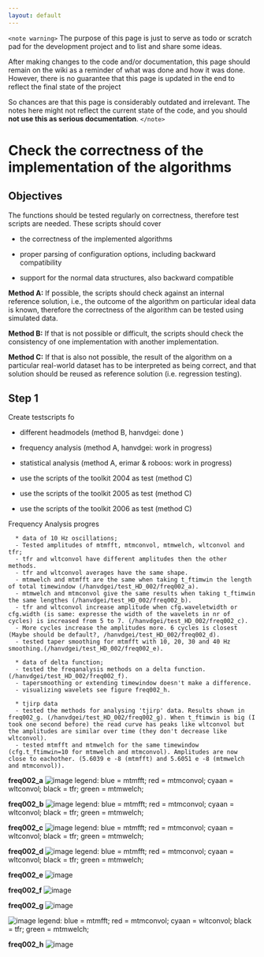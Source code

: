 ```yaml
---
layout: default
---
```


`<note warning>`
The purpose of this page is just to serve as todo or scratch pad for the development project and to list and share some ideas. 

After making changes to the code and/or documentation, this page should remain on the wiki as a reminder of what was done and how it was done. However, there is no guarantee that this page is updated in the end to reflect the final state of the project

So chances are that this page is considerably outdated and irrelevant. The notes here might not reflect the current state of the code, and you should **not use this as serious documentation**.
`</note>`

# Check the correctness of the implementation of the algorithms


## Objectives

The functions should be tested regularly on correctness, therefore test scripts are needed. These scripts should cover


*  the correctness of the implemented algorithms

*  proper parsing of configuration options, including backward compatibility

*  support for the normal data structures, also backward compatible


**Method A:** If possible, the scripts should check against an internal reference solution, i.e., the outcome of the algorithm on  particular ideal data is known, therefore the correctness of the algorithm can be tested using simulated data.

**Method B:** If that is not possible or difficult, the scripts should check the consistency of one implementation with another implementation. 

**Method C:** If that is also not possible, the result of the algorithm on a particular real-world dataset has to be interpreted as being correct, and that solution should be reused as reference solution (i.e. regression testing). 

## Step 1

Create testscripts fo

*  different headmodels (method B, hanvdgei: done )

*  frequency analysis (method A, hanvdgei: work in progress)

*  statistical analysis (method A, erimar & roboos: work in progress)

*  use the scripts of the toolkit 2004 as test (method C)

*  use the scripts of the toolkit 2005 as test (method C)

*  use the scripts of the toolkit 2006 as test (method C)



Frequency Analysis progres

      * data of 10 Hz oscillations;
      - Tested amplitudes of mtmfft, mtmconvol, mtmwelch, wltconvol and tfr;
      - tfr and wltconvol have different amplitudes then the other methods.
      - tfr and wltconvol averages have the same shape.
      - mtmwelch and mtmfft are the same when taking t_ftimwin the length of total timewindow (/hanvdgei/test_HD_002/freq002_a).
      - mtmwelch and mtmconvol give the same results when taking t_ftimwin the same lengthes (/hanvdgei/test_HD_002/freq002_b).
      - tfr and wltconvol increase amplitude when cfg.waveletwidth or cfg.width (is same: expresse the width of the wavelets in nr of cycles) is increased from 5 to 7. (/hanvdgei/test_HD_002/freq002_c). 
      - More cycles increase the amplitudes more. 6 cycles is closest (Maybe should be default?, /hanvdgei/test_HD_002/freq002_d).
      - tested taper smoothing for mtmfft with 10, 20, 30 and 40 Hz smoothing.(/hanvdgei/test_HD_002/freq002_e).

      * data of delta function;
      - tested the freqanalysis methods on a delta function.(/hanvdgei/test_HD_002/freq002_f).
      - tapersmoothing or extending timewindow doesn't make a difference.
      - visualizing wavelets see figure freq002_h.

      * tjirp data
      - tested the methods for analysing 'tjirp' data. Results shown in freq002_g. (/hanvdgei/test_HD_002/freq002_g). When t_ftimwin is big (I took one second before) the read curve has peaks like wltconvol but the amplitudes are similar over time (they don't decrease like wltconvol).
      - tested mtmfft and mtmwelch for the same timewindow (cfg.t_ftimwin=10 for mtmwelch and mtmconvol). Amplitudes are now close to eachother. (5.6039 e -8 (mtmfft) and 5.6051 e -8 (mtmwelch and mtmconvol)).



**freq002_a**
![image](/media/wiki/averagesfreq.png)
legend: blue = mtmfft; red = mtmconvol; cyaan = wltconvol; black = tfr; green = mtmwelch;

**freq002_b**
![image](/media/wiki/freq002_b.png)
legend: blue = mtmfft; red = mtmconvol; cyaan = wltconvol; black = tfr; green = mtmwelch;

**freq002_c**
![image](/media/wiki/freq002_c.png)
legend: blue = mtmfft; red = mtmconvol; cyaan = wltconvol; black = tfr; green = mtmwelch;

**freq002_d**
![image](/media/wiki/freq002_d.png)
legend: blue = mtmfft; red = mtmconvol; cyaan = wltconvol; black = tfr; green = mtmwelch;

**freq002_e**
![image](/media/wiki/tapsmo.png)

**freq002_f**
![image](/media/wiki/delta_freqs.png)

**freq002_g**
![image](/media/wiki/tjirptfr.png)

![image](/media/wiki/tjirp.png)
legend: blue = mtmfft; red = mtmconvol; cyaan = wltconvol; black = tfr; green = mtmwelch;

**freq002_h**
![image](/media/wiki/waveletstfrdelta.png)



